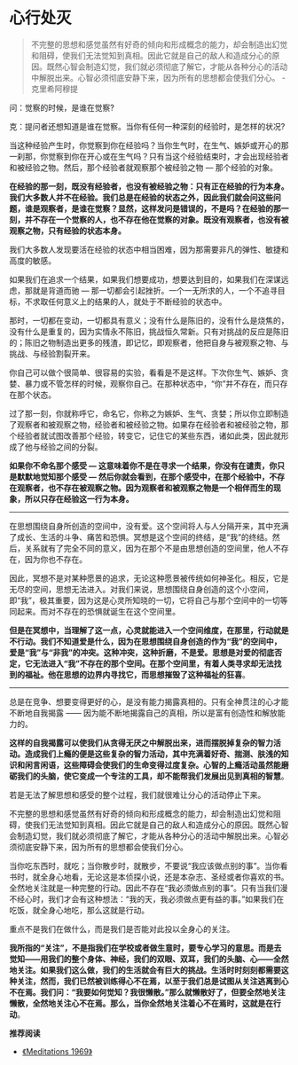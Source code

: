 # 心行处灭


<!-- > 人必须始终带着完整的意识热切地活着，诚实而非忠实地面对发生的每件事情。这样就能从每件事情自身的角度，从本质上来看待它，而不是去比较你能从中得到什么。 - 克里希阿穆提 -->

> 不完整的思想和感觉虽然有好奇的倾向和形成概念的能力，却会制造出幻觉和阻碍，使我们无法觉知到真相。因此它就是自己的敌人和造成分心的原因。既然心智会制造幻觉，我们就必须彻底了解它，才能从各种分心的活动中解脱出来。心智必须彻底安静下来，因为所有的思想都会使我们分心。              - 克里希阿穆提

问：觉察的时候，是谁在觉察?

克：提问者还想知道是谁在觉察。当你有任何一种深刻的经验时，是怎样的状况?

当这种经验产生时，你觉察到你在经验吗？当你生气时，在生气、嫉妒或开心的那一刹那，你觉察到你在开心或在生气吗？只有当这个经验结束时，才会出现经验者和被经验之物。然后，那个经验者就观察那个被经验之物 — 那个经验的对象。

**在经验的那一刻，既没有经验者，也没有被经验之物：只有正在经验的行为本身。我们大多数人并不在经验。我们总是在经验的状态之外，因此我们就会问这些问题，谁是观察者，是谁在觉察？显然，这样发问是错误的，不是吗？在经验的那一刻，并不存在一个觉察的人，也不存在他在觉察的对象。既没有观察者，也没有被观察之物，只有经验的状态本身。**

我们大多数人发现要活在经验的状态中相当困难，因为那需要非凡的弹性、敏捷和高度的敏感。

如果我们在追求一个结果，如果我们想要成功，想要达到目的，如果我们在深谋远虑，那就是背道而驰 — 那一切都会引起挫折。一个一无所求的人，一个不追寻目标，不求取任何意义上的结果的人，就处于不断经验的状态中。

那时，一切都在变动，一切都具有意义；没有什么是陈旧的，没有什么是烧焦的，没有什么是重复的，因为实情永不陈旧，挑战恒久常新。只有对挑战的反应是陈旧的；陈旧之物制造出更多的残渣，即记忆，即观察者，他把自身与被观察之物、与挑战、与经验割裂开来。

你自己可以做个很简单、很容易的实验，看看是不是这样。下次你生气、嫉妒、贪婪、暴力或不管怎样的时候，观察你自己。在那种状态中，“你”并不存在，而只存在那个状态。

过了那一刻，你就称呼它，命名它，你称之为嫉妒、生气、贪婪；所以你立即制造了观察者和被观察之物，经验者和被经验之物。如果存在经验者和被经验之物，那个经验者就试图改善那个经验，转变它，记住它的某些东西，诸如此类，因此就形成了他与经验之间的分裂。

**如果你不命名那个感受 — 这意味着你不是在寻求一个结果，你没有在谴责，你只是默默地觉知那个感受 — 然后你就会看到，在那个感受中，在那个经验中，不存在观察者，也不存在被观察之物。因为观察者和被观察之物是一个相伴而生的现象，所以只存在经验这一行为本身。**

<!-- ---

![https://theimmeasurable.org/attention-and-meditation-krishnamurti](/img/attention.jpg "Attention and meditation, Public Talk 2 New York, USA, 1983")

--- -->

---

在思想围绕自身所创造的空间中，没有爱。这个空间将人与人分隔开来，其中充满了成长、生活的斗争、痛苦和恐惧。冥想是这个空间的终结，是“我”的终结。然后，关系就有了完全不同的意义，因为在那个不是由思想创造的空间里，他人不存在，因为你也不存在。

因此，冥想不是对某种愿景的追求，无论这种愿景被传统如何神圣化。相反，它是无尽的空间，思想无法进入。对我们来说，思想围绕自身创造的这个小空间，即“我”，极其重要，因为这是心灵所知晓的一切，它将自己与那个空间中的一切等同起来。而对不存在的恐惧就诞生在这个空间里。

**但是在冥想中，当理解了这一点，心灵就能进入一个空间维度，在那里，行动就是不行动。我们不知道爱是什么，因为在思想围绕自身创造的作为“我”的空间中，爱是“我”与“非我”的冲突。这种冲突，这种折磨，不是爱。思想是对爱的彻底否定，它无法进入“我”不存在的那个空间。在那个空间里，有着人类寻求却无法找到的福祉。他在思想的边界内寻找它，而思想摧毁了这种福祉的狂喜**。

---

总是在竞争、想要变得更好的心，是没有能力揭露真相的。只有全神贯注的心才能不断地自我揭露 —— 因为能不断地揭露自己的真相，所以是富有创造性和解放能力的。

**这样的自我揭露可以使我们从贪得无厌之中解脱出来，进而摆脱掉复杂的智力活动。造成我们上瘾的便是这些复杂的智力活动，其中充满着好奇、揣测、肤浅的知识和闲言闲语，这些障碍会使我们的生命变得过度复杂。心智的上瘾活动虽然能磨砺我们的头脑，使它变成一个专注的工具，却不能帮我们发展出见到真相的智慧**。

若是无法了解思想和感受的整个过程，我们就很难让分心的活动停止下来。

不完整的思想和感觉虽然有好奇的倾向和形成概念的能力，却会制造出幻觉和阻碍，使我们无法觉知到真相。因此它就是自己的敌人和造成分心的原因。既然心智会制造幻觉，我们就必须彻底了解它，才能从各种分心的活动中解脱出来。心智必须彻底安静下来，因为所有的思想都会使我们分心。

当你吃东西时，就吃；当你散步时，就散步，不要说“我应该做点别的事”。当你看书时，就全身心地看，无论这是本侦探小说，还是本杂志、圣经或者你喜欢的书。全然地关注就是一种完整的行动。因此不存在“我必须做点别的事”。只有当我们漫不经心时，我们才会有这种想法：“我的天，我必须做点更有益的事。”如果我们在吃饭，就全身心地吃，那么这就是行动。

重点不是我们在做什么，而是我们是否能对此投以全身心的关注。

**我所指的“关注”，不是指我们在学校或者做生意时，要专心学习的意思。而是去觉知——用我们的整个身体、神经，我们的双眼、双耳，我们的头脑、心——全然地关注。如果我们这么做，我们的生活就会有巨大的挑战。生活时时刻刻都需要这种关注，然而，我们已然被训练得心不在焉，以至于我们总是试图从关注逃离到心不在焉。我们问：“我要如何觉知？我很懒散。”那么就懒散好了，但要全然地关注懒散，全然地关注心不在焉。那么，当你全然地关注着心不在焉时，这就是在行动**。

**推荐阅读**

- [《Meditations 1969》](https://jkrishnamurti.org/content/meditations-1969)
